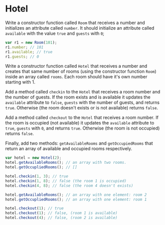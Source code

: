 # Hotel

Write a constructor function called `Room` that receives a number and initializes an attribute called `number`. It should initialize an attribute called `available` with the value `true` and `guests` with `0`;

```javascript
var r1 = new Room(101);
r1.number; // 101
r1.available; // true
r1.guests; // 0
```

Write a constructor function called `Hotel` that receives a number and creates that same number of rooms (using the constructor function `Room`) inside an array called `rooms`. Each room should have it's own number starting with 1.

Add a method called `checkin` to the `Hotel` that receives a room number and the number of guests. If the room exists and is available it updates the `available` attribute to `false`, `guests` with the number of guests, and returns `true`. Otherwise (the room doesn't exists or is not available) returns `false`.

Add a method called `checkout` to the `Hotel` that receives a room number. If the room is occupied (not available) it updates the `available` attribute to `true`, `guests` with `0`, and returns `true`. Otherwise (the room is not occupied) returns `false`.

Finally, add two methods: `getAvailableRooms` and `getOccupiedRooms` that return an array of available and occupied rooms respectively.

```javascript
var hotel = new Hotel(2);
hotel.getAvailableRooms(); // an array with two rooms.
hotel.getOccupliedRooms(); // []

hotel.checkin(1, 3); // true
hotel.checkin(1, 8); // false (the room 1 is occupied)
hotel.checkin(4, 8); // false (the room 4 doesn't exists)

hotel.getAvailableRooms(); // an array with one element: room 2
hotel.getOccupliedRooms(); // an array with one element: room 1

hotel.checkout(1); // true
hotel.checkout(1); // false, (room 1 is available)
hotel.checkout(4); // false, (room 2 is available)
```

